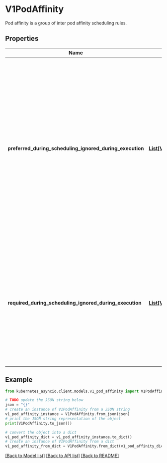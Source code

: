 # V1PodAffinity

Pod affinity is a group of inter pod affinity scheduling rules.

## Properties

Name | Type | Description | Notes
------------ | ------------- | ------------- | -------------
**preferred_during_scheduling_ignored_during_execution** | [**List[V1WeightedPodAffinityTerm]**](V1WeightedPodAffinityTerm.md) | The scheduler will prefer to schedule pods to nodes that satisfy the affinity expressions specified by this field, but it may choose a node that violates one or more of the expressions. The node that is most preferred is the one with the greatest sum of weights, i.e. for each node that meets all of the scheduling requirements (resource request, requiredDuringScheduling affinity expressions, etc.), compute a sum by iterating through the elements of this field and adding \&quot;weight\&quot; to the sum if the node has pods which matches the corresponding podAffinityTerm; the node(s) with the highest sum are the most preferred. | [optional] 
**required_during_scheduling_ignored_during_execution** | [**List[V1PodAffinityTerm]**](V1PodAffinityTerm.md) | If the affinity requirements specified by this field are not met at scheduling time, the pod will not be scheduled onto the node. If the affinity requirements specified by this field cease to be met at some point during pod execution (e.g. due to a pod label update), the system may or may not try to eventually evict the pod from its node. When there are multiple elements, the lists of nodes corresponding to each podAffinityTerm are intersected, i.e. all terms must be satisfied. | [optional] 

## Example

```python
from kubernetes_asyncio.client.models.v1_pod_affinity import V1PodAffinity

# TODO update the JSON string below
json = "{}"
# create an instance of V1PodAffinity from a JSON string
v1_pod_affinity_instance = V1PodAffinity.from_json(json)
# print the JSON string representation of the object
print(V1PodAffinity.to_json())

# convert the object into a dict
v1_pod_affinity_dict = v1_pod_affinity_instance.to_dict()
# create an instance of V1PodAffinity from a dict
v1_pod_affinity_from_dict = V1PodAffinity.from_dict(v1_pod_affinity_dict)
```
[[Back to Model list]](../README.md#documentation-for-models) [[Back to API list]](../README.md#documentation-for-api-endpoints) [[Back to README]](../README.md)


